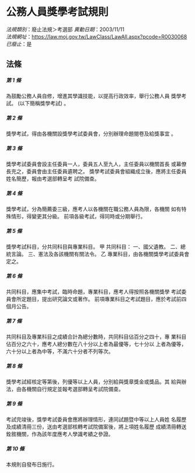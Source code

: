 # 公務人員獎學考試規則

*法規類別*：廢止法規＞考選部
*異動日期*：2003/11/11  
*法規網址*：https://law.moj.gov.tw/LawClass/LawAll.aspx?pcode=R0030068
*已廢止*：是


## 法條
##### 第 1 條
為鼓勵公務人員自修，增進其學識技能，以提高行政效率，舉行公務人員
獎學考試。 (以下簡稱獎學考試) 。


##### 第 2 條
獎學考試，得由各機關設獎學考試委員會，分別辦理命題閱卷及給獎事宜
。


##### 第 3 條
獎學考試委員會設主任委員一人，委員五人至九人，主任委員以機關首長
或幕僚長充之，委員會由主任委員遴聘之。
獎學考試委員會組織成立後，應將主任委員姓名簡歷，報由考選部轉呈考
試院備查。


##### 第 4 條
獎學考試，分為簡薦委三級，應考人以各機關在職公務人員為限，各機關
如有特殊情形，得變更其分級。
前項各級考試，得同時或分期舉行。


##### 第 5 條
獎學考試科目，分共同科目與專業科目。
甲  共同科目：
一、國父遺教。
二、總統言論。
三、憲法及各該機關有關法令。
乙  專業科目，由各機關獎學考試委員會定之。


##### 第 6 條
共同科目，應集中考試，臨時命題，專業科目，應考人得按照各機關獎學
考試委員會所定題目，提出研究論文或著作。
前項專業科目之考試題目，應於考試前四個月公告。


##### 第 7 條
共同科目及專業科目之成績合計為總分數時，共同科目佔百分之四十，專
業科目佔百分之六十，應考人總分數在八十分以上者為最優等，七十分以
上者為優等，六十分以上者為中等，不滿六十分者不列等次。


##### 第 8 條
獎學考試經核定等第後，列優等以上人員，分別給與獎章獎金或獎品。其
給與辦法，由各機關自行規定並報考選部轉呈考試院備查。


##### 第 9 條
考試完竣後，獎學考試委員會應將辦理情形，連同試題暨中等以上人員姓
名履歷及成績清冊三份，送由考選部核轉考試院備案後，將上項姓名履歷
成績清冊轉送銓敘機關，作為該年度應考人學識考績之參證。


##### 第 10 條
本規則自發布日施行。



